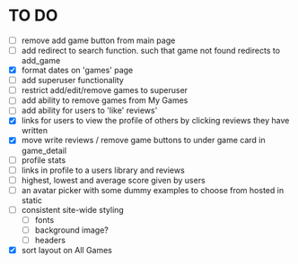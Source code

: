 # TO DO

- [ ] remove add game button from main page
- [ ] add redirect to search function. such that game not found redirects to add_game
- [x] format dates on 'games' page
- [ ] add superuser functionality
- [ ] restrict add/edit/remove games to superuser
- [ ] add ability to remove games from My Games
- [ ] add ability for users to 'like' reviews' 
- [x] links for users to view the profile of others by clicking reviews they have written
- [x] move write reviews / remove game buttons to under game card in game_detail
- [ ] profile stats 
- [ ] links in profile to a users library and reviews
- [ ] highest, lowest and average score given by users
- [ ] an avatar picker with some dummy examples to choose from hosted in static
- [ ] consistent site-wide styling
    - [ ] fonts
    - [ ] background image?
    - [ ] headers
- [x] sort layout on All Games
